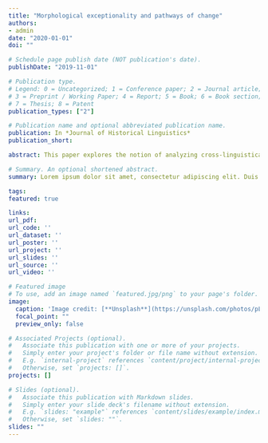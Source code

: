 ```yaml
---
title: "Morphological exceptionality and pathways of change"
authors:
- admin
date: "2020-01-01"
doi: ""

# Schedule page publish date (NOT publication's date).
publishDate: "2019-11-01"

# Publication type.
# Legend: 0 = Uncategorized; 1 = Conference paper; 2 = Journal article;
# 3 = Preprint / Working Paper; 4 = Report; 5 = Book; 6 = Book section;
# 7 = Thesis; 8 = Patent
publication_types: ["2"]

# Publication name and optional abbreviated publication name.
publication: In *Journal of Historical Linguistics*
publication_short:

abstract: This paper explores the notion of analyzing cross-linguistically uncommon morphosyntactic structures in terms of their historical development. What may seem extraordinary in the synchronic 'snapshot' of a language can often be clearly accounted for through diachronic considerations. To illustrate this, the current study examines the typologically uncommon phenomenon of multiple exponence, the realization of the same grammatical information in multiple places within an inflected word, in the Kiranti (Tibeto-Burman) languages. Typologically speaking, we do see a strong tendency cross-linguistically towards encoding grammatical information once within an inflected word, and against multiple exponence. Yet the phenomenon of multiple exponence is attested in a number of languages. Notable examples include the gender agreement system of Batsbi (Northeast Caucasian) and person agreement in Hualapai (Yuman), subject agreement in Ibibio (Niger-Congo), as well as in the Skou language of New Guinea. Several of the Kiranti languages of Nepal also exhibit multiple exponence in their agreement and negation morphology. Drawing on comparative Kiranti evidence and well-attested processes of historical language change, I advance the claim that multiple exponence in synthetic verbs in the modern Kiranti languages comes as a result of the interaction between language(family)-specific typology (multiple agreement in periphrastic verbs) and an uncontroversial language change process (coalescence of periphrastic forms into synthetic forms).

# Summary. An optional shortened abstract.
summary: Lorem ipsum dolor sit amet, consectetur adipiscing elit. Duis posuere tellus ac convallis placerat. Proin tincidunt magna sed ex sollicitudin condimentum.

tags:
featured: true

links: 
url_pdf: 
url_code: ''
url_dataset: ''
url_poster: ''
url_project: ''
url_slides: ''
url_source: ''
url_video: ''

# Featured image
# To use, add an image named `featured.jpg/png` to your page's folder. 
image:
  caption: 'Image credit: [**Unsplash**](https://unsplash.com/photos/pLCdAaMFLTE)'
  focal_point: ""
  preview_only: false

# Associated Projects (optional).
#   Associate this publication with one or more of your projects.
#   Simply enter your project's folder or file name without extension.
#   E.g. `internal-project` references `content/project/internal-project/index.md`.
#   Otherwise, set `projects: []`.
projects: []

# Slides (optional).
#   Associate this publication with Markdown slides.
#   Simply enter your slide deck's filename without extension.
#   E.g. `slides: "example"` references `content/slides/example/index.md`.
#   Otherwise, set `slides: ""`.
slides: ""
---
```



